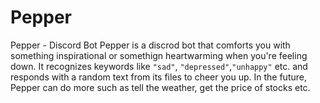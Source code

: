 # Pepper
Pepper - Discord Bot 
Pepper is a discrod bot that comforts you with something inspirational or somethign heartwarming when you're feeling down. It recognizes keywords like `"sad"`, `"depressed"`,`"unhappy"` etc. and responds with a random text from its files to cheer you up.
In the future, Pepper can do more such as tell the weather, get the price of stocks etc.

